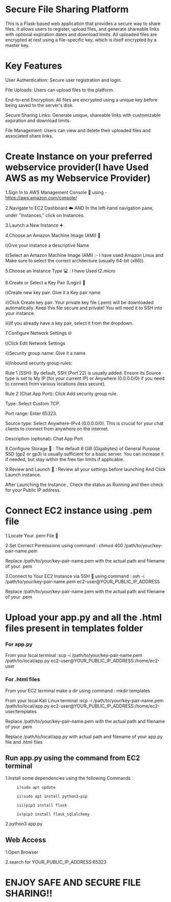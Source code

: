 # Secure File Sharing Platform

This is a Flask-based web application that provides a secure way to share files. It allows users to register, upload files, and generate shareable links with optional expiration dates and download limits. All uploaded files are encrypted at rest using a file-specific key, which is itself encrypted by a master key.

# Key Features

  User Authentication: Secure user registration and login.

  File Uploads: Users can upload files to the platform.

  End-to-end Encryption: All files are encrypted using a unique key before being saved to the server's disk.

  Secure Sharing Links: Generate unique, shareable links with customizable expiration and download limits.

  File Management: Users can view and delete their uploaded files and associated share links.

  # Create Instance on your preferred webservice provider(I have Used AWS as my Webservice Provider)

  1.Sign In to AWS Management Console 🚀 using - https://aws.amazon.com/console/

  2.Navigate to EC2 Dashboard ☁️ AND In the left-hand navigation pane, under "Instances," click on Instances.

  3.Launch a New Instance ➕

  4.Choose an Amazon Machine Image (AMI) 🐧

   i)Give your instance a descriptive Name

   ii)Select an Amazon Machine Image (AMI) :- I have used Amazon Linux and Make sure to select the correct architecture (usually 64-bit (x86)).

 5.Choose an Instance Type 💻 : I have Used t2.micro

 6.Create or Select a Key Pair (Login) 🔑

   i)Create new key pair. Give it a Key pair name
    
   ii)Click Create key pair. Your private key file (.pem) will be downloaded automatically. Keep this file secure and private! You will need it to SSH into your instance.
   
   iii)If you already have a key pair, select it from the dropdown.

7.Configure Network Settings 🌐

  i)Click Edit Network Settings
  
 ii)Security group name: Give it a name
 
iii)Inbound security group rules:

  Rule 1 (SSH): By default, SSH (Port 22) is usually added. Ensure its Source type is set to My IP (for your current IP) or Anywhere (0.0.0.0/0) if you need to connect from       various locations (less secure).

  Rule 2 (Chat App Port): Click Add security group rule.

  Type: Select Custom TCP.

  Port range: Enter 65323.

  Source type: Select Anywhere-IPv4 (0.0.0.0/0). This is crucial for your chat clients to connect from anywhere on the internet.

  Description (optional): Chat App Port

8.Configure Storage 💾 : The default 8 GiB (Gigabytes) of General Purpose SSD (gp2 or gp3) is usually sufficient for a basic server. You can increase it if needed, but stay within the free tier limits if applicable.

9.Review and Launch 🚀 : Review all your settings before launching And Click Launch instance.

   After Launching the Instance , Check the status as Running and then check for your Public IP address.

# Connect EC2 instance using .pem file

  1.Locate Your .pem File 📂

  2.Set Correct Permissions using command : chmod 400 /path/to/your/key-pair-name.pem

   Replace /path/to/your/key-pair-name.pem with the actual path and filename of your .pem

  3.Connect to Your EC2 Instance via SSH 🚀 using command : ssh -i /path/to/your/key-pair-name.pem ec2-user@YOUR_PUBLIC_IP_ADDRESS

   Replace /path/to/your/key-pair-name.pem with the actual path and filename of your .pem

# Upload your app.py and all the .html files present in templates folder
  
  ### For app.py
  
   From your local terminal :scp -i /path/to/your/key-pair-name.pem /path/to/local/app.py ec2-user@YOUR_PUBLIC_IP_ADDRESS:/home/ec2-user

  ### For .html files

   From your EC2 terminal make a dir using command : mkdir templates
  
   From your local Kali Linux terminal :scp -i /path/to/your/key-pair-name.pem /path/to/local/app.py ec2-user@YOUR_PUBLIC_IP_ADDRESS:/home/ec2-user/templates

  Replace /path/to/your/key-pair-name.pem with the actual path and filename of your .pem
  
  Replace /path/to/local/app.py with actual path and filename of your app.py file and .html files


## Run app.py using the command from EC2 terminal

  1.Install some dependencies using the following Commands :
     
         i)sudo apt update
     
         ii)sudo apt install python3-pip
     
         iii)pip3 install flask

         iv)pip3 install flask_sqlalchemy
         
  2.python3 app.py

## Web Access
  
  1.Open Browser

  2.search for YOUR_PUBLIC_IP_ADDRESS:65323

# ENJOY SAFE AND SECURE FILE SHARING!!

